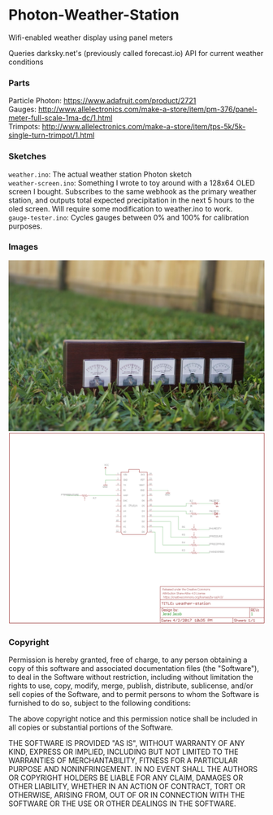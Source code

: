 # Photon-Weather-Station
Wifi-enabled weather display using panel meters

Queries darksky.net's (previously called forecast.io) API for current weather conditions

### Parts
Particle Photon: https://www.adafruit.com/product/2721  
Gauges: http://www.allelectronics.com/make-a-store/item/pm-376/panel-meter-full-scale-1ma-dc/1.html  
Trimpots: http://www.allelectronics.com/make-a-store/item/tps-5k/5k-single-turn-trimpot/1.html  

### Sketches
`weather.ino`: The actual weather station Photon sketch  
`weather-screen.ino`: Something I wrote to toy around with a 128x64 OLED screen I bought.  Subscribes to the same webhook as the primary weather station, and outputs total expected precipitation in the next 5 hours to the oled screen.  Will require some modification to weather.ino to work.  
`gauge-tester.ino`: Cycles gauges between 0% and 100% for calibration purposes.  

### Images
![Alt text](/images/DSC08575.JPG?raw=true "Finished Product")
![Alt text](/images/schematic.png?raw=true "Pinout")

### Copyright
Permission is hereby granted, free of charge, to any person obtaining a copy
of this software and associated documentation files (the "Software"), to deal
in the Software without restriction, including without limitation the rights
to use, copy, modify, merge, publish, distribute, sublicense, and/or sell
copies of the Software, and to permit persons to whom the Software is
furnished to do so, subject to the following conditions:

The above copyright notice and this permission notice shall be included in all
copies or substantial portions of the Software.

THE SOFTWARE IS PROVIDED "AS IS", WITHOUT WARRANTY OF ANY KIND, EXPRESS OR
IMPLIED, INCLUDING BUT NOT LIMITED TO THE WARRANTIES OF MERCHANTABILITY,
FITNESS FOR A PARTICULAR PURPOSE AND NONINFRINGEMENT. IN NO EVENT SHALL THE
AUTHORS OR COPYRIGHT HOLDERS BE LIABLE FOR ANY CLAIM, DAMAGES OR OTHER
LIABILITY, WHETHER IN AN ACTION OF CONTRACT, TORT OR OTHERWISE, ARISING FROM,
OUT OF OR IN CONNECTION WITH THE SOFTWARE OR THE USE OR OTHER DEALINGS IN THE
SOFTWARE.
